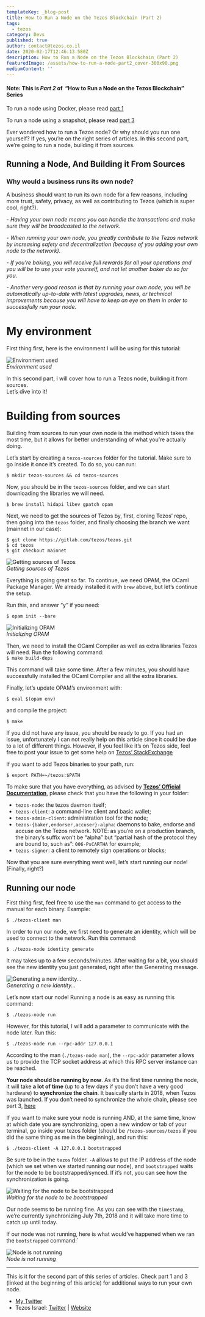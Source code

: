 ```yaml
---
templateKey: _blog-post
title: How to Run a Node on the Tezos Blockchain (Part 2)
tags:
  - tezos
category: Devs
published: true
author: contact@tezos.co.il
date: 2020-02-17T12:46:13.580Z
description: How to Run a Node on the Tezos Blockchain (Part 2)
featuredImage: /assets/how-to-run-a-node-part2_cover-300x90.png
mediumContent: ''
---
```


#### **Note: This is _Part 2_ of  “How to Run a Node on the Tezos Blockchain” Series**

To run a node using Docker, please read [part 1](https://tezos.co.il/how-to-run-a-node-on-the-tezos-blockchain)

To run a node using a snapshot, please read [part 3](https://tezos.co.il/719-2/)

Ever wondered how to run a Tezos node? Or why should you run one yourself? If yes, you’re on the right series of articles. In this second part, we’re going to run a node, building it from sources.

## **Running a Node, And Building it From Sources**

### Why would a business runs its own node?

A business should want to run its own node for a few reasons, including more trust, safety, privacy, as well as contributing to Tezos (which is super cool, right?).

_- Having your own node means you can handle the transactions and make sure they will be broadcasted to the network._

_- When running your own node, you greatly contribute to the Tezos network by increasing safety and decentralization (because of you adding your own node to the network)._

_- If you’re baking, you will receive full rewards for all your operations and you will be to use your vote yourself, and not let another baker do so for you._

_- Another very good reason is that by running your own node, you will be automatically up-to-date with latest upgrades, news, or technical improvements because you will have to keep an eye on them in order to successfully run your node._

# My environment

First thing first, here is the environment I will be using for this tutorial:

![Environment used](https://miro.medium.com/max/988/1*cH5X8EzSAjlkJAlBUDc4Aw.png)  
_Environment used_

In this second part, I will cover how to run a Tezos node, building it from sources.  
Let’s dive into it!

# Building from sources

Building from sources to run your own node is the method which takes the most time, but it allows for better understanding of what you’re actually doing.

Let’s start by creating a `tezos-sources` folder for the tutorial. Make sure to go inside it once it’s created. To do so, you can run:

`$ mkdir tezos-sources && cd tezos-sources`

Now, you should be in the `tezos-sources` folder, and we can start downloading the libraries we will need.

`$ brew install hidapi libev gpatch opam`

Next, we need to get the sources of Tezos by, first, cloning Tezos’ repo, then going into the `tezos` folder, and finally choosing the branch we want (mainnet in our case):

`$ git clone https://gitlab.com/tezos/tezos.git`  
`$ cd tezos`  
`$ git checkout mainnet`

![Getting sources of Tezos](https://miro.medium.com/max/2748/1*gGZpqf1j0-VYyfHu3zhzeQ.png)  
_Getting sources of Tezos_

Everything is going great so far. To continue, we need OPAM, the OCaml Package Manager. We already installed it with `brew` above, but let’s continue the setup.

Run this, and answer “y” if you need:

`$ opam init --bare`

![Initializing OPAM](https://miro.medium.com/max/2720/1*E4MiBBuxMr_Z0-jSPZ5Wnw.png)  
_Initializing OPAM_

Then, we need to install the OCaml Compiler as well as extra libraries Tezos will need. Run the following command:  
`$ make build-deps`

This command will take some time. After a few minutes, you should have successfully installed the OCaml Compiler and all the extra libraries.

Finally, let’s update OPAM’s environment with:

`$ eval $(opam env)`

and compile the project:

`$ make`

If you did not have any issue, you should be ready to go. If you had an issue, unfortunately I can not really help on this article since it could be due to a lot of different things. However, if you feel like it’s on Tezos side, feel free to post your issue to get some help on [Tezos’ StackExchange](https://tezos.stackexchange.com/)

If you want to add Tezos binaries to your path, run:

`$ export PATH=~/tezos:$PATH`

To make sure that you have everything, as advised by **[Tezos’ Official Documentation](https://tezos.gitlab.io/introduction/howtouse.html)**, please check that you have the following in your folder:

- `tezos-node`: the tezos daemon itself;
- `tezos-client`: a command-line client and basic wallet;
- `tezos-admin-client`: administration tool for the node;
- `tezos-{baker,endorser,accuser}-alpha`: daemons to bake, endorse and accuse on the Tezos network. NOTE: as you’re on a production branch, the binary’s suffix won’t be “alpha” but “partial hash of the protocol they are bound to, such as”: `006-PsCARTHA` for example;
- `tezos-signer`: a client to remotely sign operations or blocks;

Now that you are sure everything went well, let’s start running our node! (Finally, right?)

## Running our node

First thing first, feel free to use the `man` command to get access to the manual for each binary. Example:

`$ ./tezos-client man`

In order to run our node, we first need to generate an identity, which will be used to connect to the network. Run this command:

`$ ./tezos-node identity generate`

It may takes up to a few seconds/minutes. After waiting for a bit, you should see the new identity you just generated, right after the Generating message.

![Generating a new identity…](https://miro.medium.com/max/1524/1*qKHf6GkpywQEUWo4Y58a7A.png)  
_Generating a new identity…_

Let’s now start our node! Running a node is as easy as running this command:

`$ ./tezos-node run`

However, for this tutorial, I will add a parameter to communicate with the node later. Run this:

`$ ./tezos-node run --rpc-addr 127.0.0.1`

According to the man (`./tezos-node man`), the `--rpc-addr` parameter allows us to provide the TCP socket address at which this RPC server instance can be reached.

**Your node should be running by now**. As it’s the first time running the node, it will take **a lot of time** (up to a few days if you don’t have a very good hardware) to **synchronize the chain**. It basically starts in 2018, when Tezos was launched. If you don’t need to synchronize the whole chain, please see part 3, [here](https://tezos.co.il/719-2/)

If you want to make sure your node is running AND, at the same time, know at which date you are synchronizing, open a new window or tab of your terminal, go inside your tezos folder (should be `/tezos-sources/tezos` if you did the same thing as me in the beginning), and run this:

`$ ./tezos-client -A 127.0.0.1 bootstrapped`

Be sure to be in the `tezos` folder. `-A` allows to put the IP address of the node (which we set when we started running our node), and `bootstrapped` waits for the node to be bootstrapped/synced. If it’s not, you can see how the synchronization is going.

![Waiting for the node to be bootstrapped](https://miro.medium.com/max/2544/1*o0HlVwhupqikauHQZpiQRA.png)  
_Waiting for the node to be bootstrapped_

Our node seems to be running fine. As you can see with the `timestamp`, we’re currently synchronizing July 7th, 2018 and it will take more time to catch up until today.

If our node was not running, here is what would’ve happened when we ran the `bootstrapped` command:`

![Node is not running](https://miro.medium.com/max/1924/1*thSeb2n1NYtokcAtd3cyjQ.png)  
_Node is not running_

---

This is it for the second part of this series of articles. Check part 1 and 3 (linked at the beginning of this article) for additional ways to run your own node.

- [My Twitter](https://twitter.com/cryptomathis)
- Tezos Israel: [Twitter](https://twitter.com/tezosisrael) | [Website](https://tezos.co.il/)
